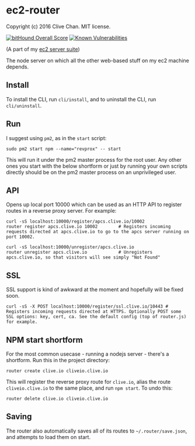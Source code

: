 ec2-router
==========
Copyright (c) 2016 Clive Chan.
MIT license.

[![bitHound Overall Score](https://www.bithound.io/github/cchan/ec2-router/badges/score.svg)](https://www.bithound.io/github/cchan/ec2-router)
[![Known Vulnerabilities](https://snyk.io/test/github/cchan/ec2-router/badge.svg)](https://snyk.io/test/github/cchan/ec2-router)

(A part of my [ec2 server suite](https://github.com/cchan/ec2))

The node server on which all the other web-based stuff on my ec2 machine depends.

## Install
To install the CLI, run `cli/install`, and to uninstall the CLI, run `cli/uninstall`.

## Run
I suggest using `pm2`, as in the `start` script:

    sudo pm2 start npm --name="revprox" -- start

This will run it under the pm2 master process for the root user. Any other ones you start with the below shortform or just by running your own scripts directly
should be on the pm2 master process on an unprivileged user.

## API
Opens up local port 10000 which can be used as an HTTP API to register routes in a reverse proxy server. For example:

    curl -sS localhost:10000/register/apcs.clive.io/10002
    router register apcs.clive.io 10002        # Registers incoming requests directed at apcs.clive.io to go to the apcs server running on port 10002.
    
    curl -sS localhost:10000/unregister/apcs.clive.io
    router unregister apcs.clive.io            # Unregisters apcs.clive.io, so that visitors will see simply "Not Found"

## SSL
SSL support is kind of awkward at the moment and hopefully will be fixed soon.

    curl -sS -X POST localhost:10000/register/ssl.clive.io/10443 # Registers incoming requests directed at HTTPS. Optionally POST some SSL options: key, cert, ca. See the default config (top of router.js) for example.

## NPM start shortform
For the most common usecase - running a nodejs server - there's a shortform. Run this in the project directory:

    router create clive.io cliveio.clive.io

This will register the reverse proxy route for `clive.io`, alias the route `cliveio.clive.io` to the same place, and run `npm start`. To undo this:

    router delete clive.io cliveio.clive.io

## Saving
The router also automatically saves all of its routes to `~/.router/save.json`, and attempts to load them on start.
